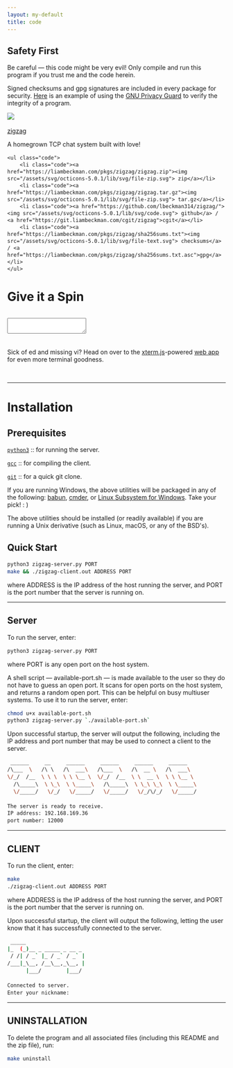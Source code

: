 ```yaml
---
layout: my-default
title: code
---
```


<div class="safety">
    <h2>Safety First</h2>
    <p>
        Be careful — this code might be very evil! Only compile and run this program if you trust me and the code herein.
    </p>
    <p>
        Signed checksums and gpg signatures are included in every package for security. <a href="https://voidlinux.org/download/#verifying-file-integrity-and-its-digital-signature">Here</a> is an example of using the <a href="https://www.gnupg.org/">GNU Privacy Guard</a> to verify the integrity of a program.
    </p>
</div>

<div class="container">


<div class="code-main">
    <a href="https://www.github.com/lbeckman314/zigzag"><img class="center" src="/assets/png/zigzag.png"></a>
    <div class="border-code"></div>
    <p class="center">
    <a id="title" href="https://www.github.com/lbeckman314/zigzag">zigzag</a></p>
    <p class = "code">A homegrown TCP chat system built with love!</p>

    <ul class="code">
        <li class="code"><a href="https://liambeckman.com/pkgs/zigzag/zigzag.zip"><img src="/assets/svg/octicons-5.0.1/lib/svg/file-zip.svg"> zip</a></li>
        <li class="code"><a href="https://liambeckman.com/pkgs/zigzag/zigzag.tar.gz"><img src="/assets/svg/octicons-5.0.1/lib/svg/file-zip.svg"> tar.gz</a></li>
        <li class="code"><a href="https://github.com/lbeckman314/zigzag/"><img src="/assets/svg/octicons-5.0.1/lib/svg/code.svg"> github</a> / <a href="https://git.liambeckman.com/cgit/zigzag">cgit</a></li>
        <li class="code"><a href="https://liambeckman.com/pkgs/zigzag/sha256sums.txt"><img src="/assets/svg/octicons-5.0.1/lib/svg/file-text.svg"> checksums</a> / <a href="https://liambeckman.com/pkgs/zigzag/sha256sums.txt.asc">gpg</a></li>
    </ul>

  </div>


</div>

# Give it a Spin

<pre id="info"></pre>
<div id="terminal">
    <textarea class="terminals"></textarea>
</div>
<script src="/assets/js/demo.js"></script>
<script type="text/javascript">MYLIBRARY.init(["zigzag-server"]);</script>

<br />

Sick of ed and missing vi? Head on over to the [xterm.js](https://github.com/xtermjs/xterm.js)-powered [web app](https://liambeckman.com/code/term) for even more terminal goodness.

<br />
<hr />

# Installation

## Prerequisites

[`python3`](https://www.python.org/) :: for running the server.

[`gcc`](https://gcc.gnu.org/) :: for compiling the client.

[`git`](https://git-scm.com/) :: for a quick git clone.

If you are running Windows, the above utilities will be packaged in any of the following: [babun](https://babun.github.io/), [cmder](http://cmder.net/), or [Linux Subsystem for Windows](https://docs.microsoft.com/en-us/windows/wsl/install-win10). Take your pick! : )

The above utilities should be installed (or readily available) if you are running a Unix derivative (such as Linux, macOS, or any of the BSD's).


## Quick Start

```sh
python3 zigzag-server.py PORT
make && ./zigzag-client.out ADDRESS PORT
```

where ADDRESS is the IP address of the host running the server, and PORT is the port number that the server is running on.

-----

## Server

To run the server, enter:

```sh
python3 zigzag-server.py PORT
```

where PORT is any open port on the host system.

A shell script — available-port.sh — is made available to the user so they do not have to guess an open port. It scans for open ports on the host system, and returns a random open port. This can be helpful on busy multiuser systems. To use it to run the server, enter:

```sh
chmod u+x available-port.sh
python3 zigzag-server.py `./available-port.sh`
```

Upon successful startup, the server will output the following, including the IP address and port number that may be used to connect a client to the server.

```sh
 ______     __     ______     ______     ______     ______
/\___  \   /\ \   /\  ___\   /\___  \   /\  __ \   /\  ___\
\/_/  /__  \ \ \  \ \ \__ \  \/_/  /__  \ \  __ \  \ \ \__ \
  /\_____\  \ \_\  \ \_____\   /\_____\  \ \_\ \_\  \ \_____\
  \/_____/   \/_/   \/_____/   \/_____/   \/_/\/_/   \/_____/

The server is ready to receive.
IP address: 192.168.169.36
port number: 12000
```

-----

## CLIENT

To run the client, enter:

```sh
make
./zigzag-client.out ADDRESS PORT
```

where ADDRESS is the IP address of the host running the server, and PORT is the port number that the server is running on.

Upon successful startup, the client will output the following, letting the user know that it has successfully connected to the server.


```sh
 _____
|_  (_)__ _ _____ _ __ _
 / /| / _` |_ / _` / _` |
/___|_\__, /__\__,_\__, |
      |___/        |___/

Connected to server.
Enter your nickname:
```

-----

## UNINSTALLATION

To delete the program and all associated files (including this README and the zip file), run:

```sh
make uninstall
```

